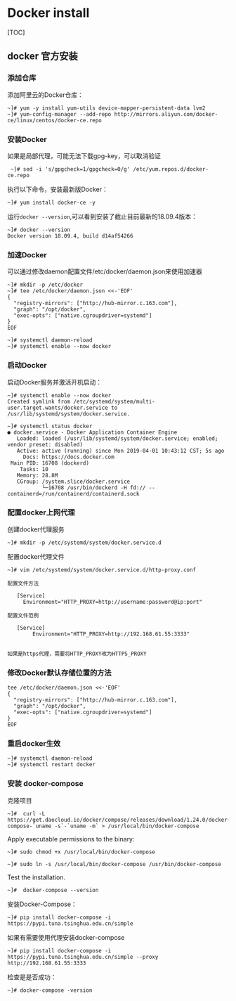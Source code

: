 # Docker install

[TOC]


## docker 官方安装

### 添加仓库

添加阿里云的Docker仓库：

```
~]# yum -y install yum-utils device-mapper-persistent-data lvm2
~]# yum-config-manager --add-repo http://mirrors.aliyun.com/docker-ce/linux/centos/docker-ce.repo
```

### 安装Docker

如果是局部代理，可能无法下载gpg-key，可以取消验证

```
 ~]# sed -i 's/gpgcheck=1/gpgcheck=0/g' /etc/yum.repos.d/docker-ce.repo
```

执行以下命令，安装最新版Docker：

```
~]# yum install docker-ce -y
```

运行`docker --version`,可以看到安装了截止目前最新的18.09.4版本：
```
~]# docker --version
Docker version 18.09.4, build d14af54266
```

### 加速Docker

可以通过修改daemon配置文件/etc/docker/daemon.json来使用加速器

```
~]# mkdir -p /etc/docker
~]# tee /etc/docker/daemon.json <<-'EOF'
{
  "registry-mirrors": ["http://hub-mirror.c.163.com"],
  "graph": "/opt/docker",
  "exec-opts": ["native.cgroupdriver=systemd"]
}
EOF

~]# systemctl daemon-reload
~]# systemctl enable --now docker
```
### 启动Docker

启动Docker服务并激活开机启动：  
```
~]# systemctl enable --now docker
Created symlink from /etc/systemd/system/multi-user.target.wants/docker.service to /usr/lib/systemd/system/docker.service.

~]# systemctl status docker
● docker.service - Docker Application Container Engine
   Loaded: loaded (/usr/lib/systemd/system/docker.service; enabled; vendor preset: disabled)
   Active: active (running) since Mon 2019-04-01 10:43:12 CST; 5s ago
     Docs: https://docs.docker.com
 Main PID: 16708 (dockerd)
    Tasks: 10
   Memory: 28.8M
   CGroup: /system.slice/docker.service
           └─16708 /usr/bin/dockerd -H fd:// --containerd=/run/containerd/containerd.sock
```

### 配置docker上网代理

创建docker代理服务

```
~]# mkdir -p /etc/systemd/system/docker.service.d
```

配置docker代理文件

```
~]# vim /etc/systemd/system/docker.service.d/http-proxy.conf
```

```
配置文件方法
   
   [Service]
     Environment="HTTP_PROXY=http://username:password@ip:port"

配置文件范例

   [Service]
        Environment="HTTP_PROXY=http://192.168.61.55:3333"
        
        
如果是https代理，需要将HTTP_PROXY改为HTTPS_PROXY
```

### 修改Docker默认存储位置的方法

```
tee /etc/docker/daemon.json <<-'EOF'
{
  "registry-mirrors": ["http://hub-mirror.c.163.com"],
  "graph": "/opt/docker",
  "exec-opts": ["native.cgroupdriver=systemd"]
}
EOF

```

### 重启docker生效

```
~]# systemctl daemon-reload
~]# systemctl restart docker
```


### 安装 docker-compose
克隆项目

```
~]#  curl -L https://get.daocloud.io/docker/compose/releases/download/1.24.0/docker-compose-`uname -s`-`uname -m` > /usr/local/bin/docker-compose
```
Apply executable permissions to the binary:

```
~]# sudo chmod +x /usr/local/bin/docker-compose

~]# sudo ln -s /usr/local/bin/docker-compose /usr/bin/docker-compose
```

Test the installation.
```
~]#  docker-compose --version
```

安装Docker-Compose：

```
~]# pip install docker-compose -i https://pypi.tuna.tsinghua.edu.cn/simple
```

如果有需要使用代理安装docker-compose

```
~]# pip install docker-compose -i https://pypi.tuna.tsinghua.edu.cn/simple --proxy http://192.168.61.55:3333
```

检查是是否成功：

```
~]# docker-compose -version
```
